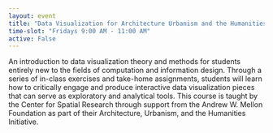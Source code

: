 ```yaml
---
layout: event
title: "Data Visualization for Architecture Urbanism and the Humanities"
time-slot: "Fridays 9:00 AM - 11:00 AM"
active: False
---
```


An introduction to data visualization theory and methods for students entirely new to the fields of computation and information design. Through a series of in-class exercises and take-home assignments, students will learn how to critically engage and produce interactive data visualization pieces that can serve as exploratory and analytical tools. This course is taught by the Center for Spatial Research through support from the Andrew W. Mellon Foundation as part of their Architecture, Urbanism, and the Humanities Initiative.




